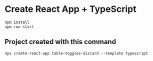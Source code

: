 # Create React App + TypeScript

```shell
npm install
npm run start
```

## Project created with this command

```shell
npx create-react-app table-toggles-discard --template typescript
```
